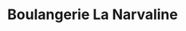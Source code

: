 ---
title: "Boulangerie La Narvaline"
url: /grenoble/boulangerie-la-narvaline/
shop: boulangerie
---